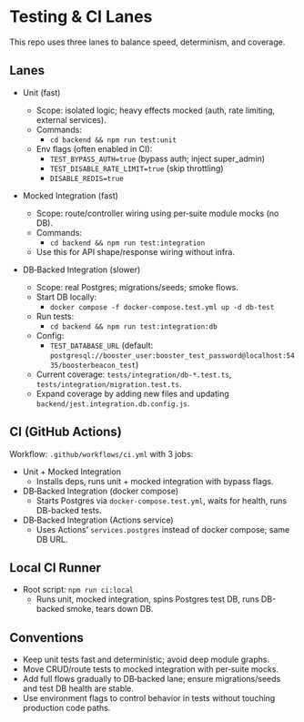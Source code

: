# Testing & CI Lanes

This repo uses three lanes to balance speed, determinism, and coverage.

## Lanes

- Unit (fast)
  - Scope: isolated logic; heavy effects mocked (auth, rate limiting, external services).
  - Commands:
    - `cd backend && npm run test:unit`
  - Env flags (often enabled in CI):
    - `TEST_BYPASS_AUTH=true` (bypass auth; inject super_admin)
    - `TEST_DISABLE_RATE_LIMIT=true` (skip throttling)
    - `DISABLE_REDIS=true`

- Mocked Integration (fast)
  - Scope: route/controller wiring using per‑suite module mocks (no DB).
  - Commands:
    - `cd backend && npm run test:integration`
  - Use this for API shape/response wiring without infra.

- DB‑Backed Integration (slower)
  - Scope: real Postgres; migrations/seeds; smoke flows.
  - Start DB locally:
    - `docker compose -f docker-compose.test.yml up -d db-test`
  - Run tests:
    - `cd backend && npm run test:integration:db`
  - Config:
    - `TEST_DATABASE_URL` (default: `postgresql://booster_user:booster_test_password@localhost:5435/boosterbeacon_test`)
  - Current coverage: `tests/integration/db-*.test.ts`, `tests/integration/migration.test.ts`.
  - Expand coverage by adding new files and updating `backend/jest.integration.db.config.js`.

## CI (GitHub Actions)

Workflow: `.github/workflows/ci.yml` with 3 jobs:

- Unit + Mocked Integration
  - Installs deps, runs unit + mocked integration with bypass flags.
- DB‑Backed Integration (docker compose)
  - Starts Postgres via `docker-compose.test.yml`, waits for health, runs DB-backed tests.
- DB‑Backed Integration (Actions service)
  - Uses Actions’ `services.postgres` instead of docker compose; same DB URL.

## Local CI Runner

- Root script: `npm run ci:local`
  - Runs unit, mocked integration, spins Postgres test DB, runs DB-backed smoke, tears down DB.

## Conventions

- Keep unit tests fast and deterministic; avoid deep module graphs.
- Move CRUD/route tests to mocked integration with per‑suite mocks.
- Add full flows gradually to DB‑backed lane; ensure migrations/seeds and test DB health are stable.
- Use environment flags to control behavior in tests without touching production code paths.

